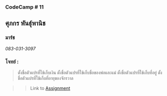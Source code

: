 ### CodeCamp # 11  

## **ศุภกร พันธุ์พานิช**  
### มาร์ช
*083-031-3097*  

### โจทย์ : 
>ตั้งชื่อตัวแปรที่ใช้เก็บเงิน
>ตั้งชื่อตัวแปรที่ใช้เก็บชื่อของพ่อและแม่
>ตั้งชื่อตัวแปรที่ใช้เก็บที่อยู่
>ตั้งชื่อตัวแปรที่ใช้เก็บที่อายุของจักรวาล

>> Link to [Assignment]()